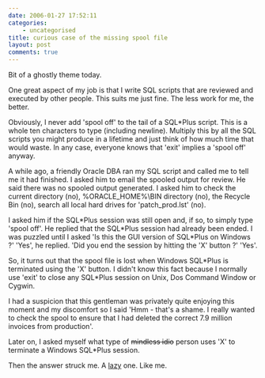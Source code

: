 ```yaml
---
date: 2006-01-27 17:52:11
categories:
    - uncategorised
title: curious case of the missing spool file
layout: post
comments: true
---
```

Bit of a ghostly theme today.

One great aspect of my job is that I write SQL scripts that are reviewed
and executed by other people. This suits me just fine. The less work for
me, the better.

Obviously, I never add 'spool off' to the tail of a SQL\*Plus script.
This is a whole ten characters to type (including newline). Multiply
this by all the SQL scripts you might produce in a lifetime and just
think of how much time that would waste. In any case, everyone knows
that 'exit' implies a 'spool off' anyway.

A while ago, a friendly Oracle DBA ran my SQL script and called me to
tell me it had finished. I asked him to email the spooled output for
review. He said there was no spooled output generated. I asked him to
check the current directory (no), %ORACLE\_HOME%\\BIN directory (no),
the Recycle Bin (no), search all local hard drives for 'patch\_prod.lst'
(no).

I asked him if the SQL\*Plus session was still open and, if so, to
simply type 'spool off'. He replied that the SQL\*Plus session had
already been ended. I was puzzled until I asked 'Is this the GUI version
of SQL\*Plus on Windows ?' 'Yes', he replied. 'Did you end the session
by hitting the 'X' button ?' 'Yes'.

So, it turns out that the spool file is lost when Windows SQL\*Plus is
terminated using the 'X' button. I didn't know this fact because I
normally use 'exit' to close any SQL\*Plus session on Unix, Dos Command
Window or Cygwin.

I had a suspicion that this gentleman was privately quite enjoying this
moment and my discomfort so I said 'Hmm - that's a shame. I really
wanted to check the spool to ensure that I had deleted the correct 7.9
million invoices from production'.

Later on, I asked myself what type of ~~mindless idio~~ person uses 'X'
to terminate a Windows SQL\*Plus session.

Then the answer struck me. A
[lazy](http://www.nbrightside.com/blog/2006/01/27/unix-for-lazy-people/)
one. Like me.
